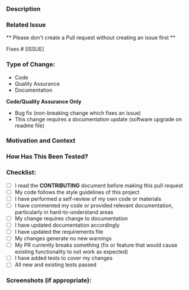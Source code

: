 ### Description

<!--- Include a summary of the change and relevant motivation/context. List any dependencies that are required for this change. --->

### Related Issue

<!-- Use Fixes if this issue is related to a bug, else use closes to closes the issue -->

** Please don't create a Pull request without creating an issue first **

Fixes # [ISSUE]


### Type of Change:

<!--- **Delete irrelevant options.** --->

- Code
- Quality Assurance
- Documentation

**Code/Quality Assurance Only**
- Bug fix (non-breaking change which fixes an issue)
- This change requires a documentation update (software upgrade on readme file)

### Motivation and Context

<!-- Add necessary details, if applicable -->


### How Has This Been Tested?

<!-- Describe the tests you ran to verify your changes. Provide instructions or GIFs so we can reproduce. List any relevant details for your test. -->


### Checklist:

<!-- **Delete irrelevant options.** -->

- [ ] I read the **CONTRIBUTING** document before making this pull request
- [ ] My code follows the style guidelines of this project
- [ ] I have performed a self-review of my own code or materials
- [ ] I have commented my code or provided relevant documentation, particularly in hard-to-understand areas
- [ ] My change requires change to documentation
- [ ] I have updated documentation accordingly
- [ ] I have updated the requirements file
- [ ] My changes generate no new warnings 
- [ ] My PR currently breaks something (fix or feature that would cause existing functionality to not work as expected)
- [ ] I have added tests to cover my changes
- [ ] All new and existing tests passed

### Screenshots (if appropriate):
